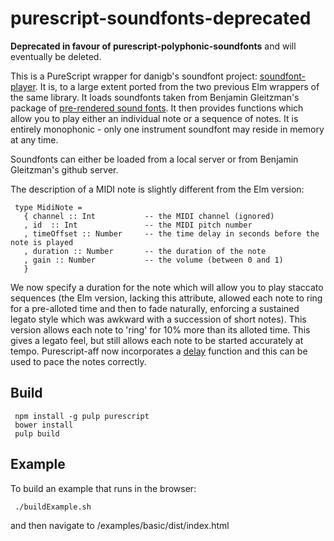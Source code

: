 purescript-soundfonts-deprecated
================================

__Deprecated in favour of purescript-polyphonic-soundfonts__ and will eventually be deleted.

This is a PureScript wrapper for danigb's soundfont project: [soundfont-player](https://github.com/danigb/soundfont-player). It is, to a large extent ported from the two previous Elm wrappers of the same library.  It loads soundfonts taken from Benjamin Gleitzman's package of [pre-rendered sound fonts](https://github.com/gleitz/midi-js-soundfonts). It then provides functions which allow you to play either an individual note or a sequence of notes. It is entirely monophonic - only one instrument soundfont may reside in memory at any time.

Soundfonts can either be loaded from a local server or from Benjamin Gleitzman's github server.

The description of a MIDI note is slightly different from the Elm version:
     
     type MidiNote =
       { channel :: Int           -- the MIDI channel (ignored)
       , id  :: Int               -- the MIDI pitch number
       , timeOffset :: Number     -- the time delay in seconds before the note is played
       , duration :: Number       -- the duration of the note
       , gain :: Number           -- the volume (between 0 and 1)
       }
       
We now specify a duration for the note which will allow you to play staccato sequences (the Elm version, lacking this attribute, allowed each note to ring for a pre-alloted time and then to fade naturally, enforcing a sustained legato style which was awkward with a succession of short notes).  This version allows each note to 'ring' for 10% more than its alloted time.  This gives a legato feel, but still allows each note to be started accurately at tempo.  Purescript-aff now incorporates a [delay](https://github.com/slamdata/purescript-aff/blob/master/src/Control/Monad/Aff.purs) function and this can be used to pace the notes correctly.

## Build

     npm install -g pulp purescript
     bower install
     pulp build
     
## Example

To build an example that runs in the browser:

     ./buildExample.sh

and then navigate to /examples/basic/dist/index.html
     
     